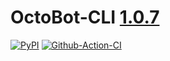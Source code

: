 # OctoBot-CLI [1.0.7](https://github.com/Drakkar-Software/OctoBot-CLI/blob/master/CHANGELOG.md)
[![PyPI](https://img.shields.io/pypi/v/OctoBot-CLI.svg)](https://pypi.python.org/pypi/OctoBot-CLI/)
[![Github-Action-CI](https://github.com/Drakkar-Software/OctoBot-CLI/workflows/OctoBot-CLI-CI/badge.svg)](https://github.com/Drakkar-Software/OctoBot-CLI/actions)
